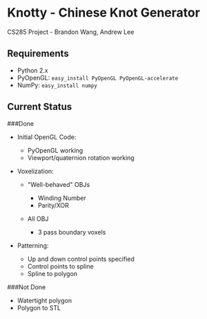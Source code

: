 # Knotty - Chinese Knot Generator
CS285 Project - Brandon Wang, Andrew Lee

## Requirements
* Python 2.x
* PyOpenGL:
`easy_install PyOpenGL PyOpenGL-accelerate`
* NumPy:
`easy_install numpy`

## Current Status
###Done
* Initial OpenGL Code:
  * PyOpenGL working
  * Viewport/quaternion rotation working

* Voxelization:

  * "Well-behaved" OBJs
    * Winding Number
    * Parity/XOR

  * All OBJ
    * 3 pass boundary voxels

* Patterning:
  * Up and down control points specified
  * Control points to spline
  * Spline to polygon

###Not Done
* Watertight polygon
* Polygon to STL
